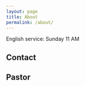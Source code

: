 ```yaml
---
layout: page
title: About
permalink: /about/
---
```


English service: Sunday 11 AM

## Contact ##

## Pastor ##
